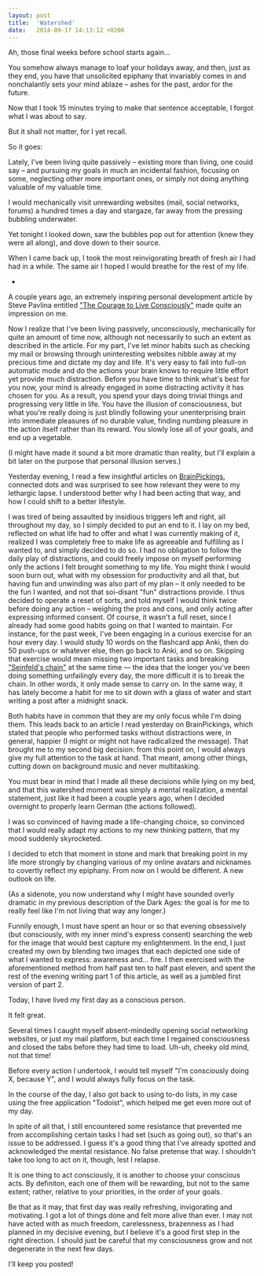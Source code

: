 ```yaml
---
layout: post
title:  'Watershed'
date:   2014-09-17 14:13:12 +0200
---
```


Ah, those final weeks before school starts again...

You somehow always manage to loaf your holidays away, and then, just as they end, you have that unsolicited epiphany that invariably comes in and nonchalantly sets your mind ablaze – ashes for the past, ardor for the future.

Now that I took 15 minutes trying to make that sentence acceptable, I forgot what I was about to say.

But it shall not matter, for I yet recall.

So it goes:

Lately, I've been living quite passively – existing more than living, one could say – and pursuing my goals in much an incidental fashion, focusing on some, neglecting other more important ones, or simply not doing anything valuable of my valuable time.

I would mechanically visit unrewarding websites (mail, social networks, forums) a hundred times a day and stargaze, far away from the pressing bubbling underwater.

Yet tonight I looked down, saw the bubbles pop out for attention (knew they were all along), and dove down to their source.

When I came back up, I took the most reinvigorating breath of fresh air I had had in a while. The same air I hoped I would breathe for the rest of my life.

*

A couple years ago, an extremely inspiring personal development article by Steve Pavlina entitled ["The Courage to Live Consciously"](https://stevepavlina.com/blog/2004/10/the-courage-to-live-consciously/) made quite an impression on me.

Now I realize that I've been living passively, unconsciously, mechanically for quite an amount of time now, although not necessarily to such an extent as described in the article. For my part, I've let minor habits such as checking my mail or browsing through uninteresting websites nibble away at my precious time and dictate my day and life. It's very easy to fall into full-on automatic mode and do the actions your brain knows to require little effort yet provide much distraction. Before you have time to think what's best for you now, your mind is already engaged in some distracting activity it has chosen for you. As a result, you spend your days doing trivial things and progressing very little in life. You have the illusion of consciousness, but what you're really doing is just blindly following your unenterprising brain into immediate pleasures of no durable value, finding numbing pleasure in the action itself rather than its reward. You slowly lose all of your goals, and end up a vegetable.

(I might have made it sound a bit more dramatic than reality, but I'll explain a bit later on the purpose that personal illusion serves.)

Yesterday evening, I read a few insightful articles on [BrainPickings](https://www.themarginalian.org/), connected dots and was surprised to see how relevant they were to my lethargic lapse. I understood better why I had been acting that way, and how I could shift to a better lifestyle.

I was tired of being assaulted by insidious triggers left and right, all throughout my day, so I simply decided to put an end to it. I lay on my bed, reflected on what life had to offer and what I was currently making of it, realized I was completely free to make life as agreeable and fulfilling as I wanted to, and simply decided to do so. I had no obligation to follow the daily play of distractions, and could freely impose on myself performing only the actions I felt brought something to my life. You might think I would soon burn out, what with my obsession for productivity and all that, but having fun and unwinding was also part of my plan – it only needed to be the fun I wanted, and not that soi-disant "fun" distractions provide. I thus decided to operate a reset of sorts, and told myself I would think twice before doing any action – weighing the pros and cons, and only acting after expressing informed consent. Of course, it wasn't a full reset, since I already had some good habits going on that I wanted to maintain. For instance, for the past week, I've been engaging in a curious exercise for an hour every day. I would study 10 words on the flashcard app Anki, then do 50 push-ups or whatever else, then go back to Anki, and so on. Skipping that exercise would mean missing two important tasks and breaking ["Seinfeld's chain"](https://lifehacker.com/jerry-seinfelds-productivity-secret-281626) at the same time — the idea that the longer you've been doing something unfailingly every day, the more difficult it is to break the chain. In other words, it only made sense to carry on. In the same way, it has lately become a habit for me to sit down with a glass of water and start writing a post after a midnight snack.

Both habits have in common that they are my only focus while I'm doing them. This leads back to an article I read yesterday on BrainPickings, which stated that people who performed tasks without distractions were, in general, happier (I might or might not have radicalized the message). That brought me to my second big decision: from this point on, I would always give my full attention to the task at hand. That meant, among other things, cutting down on background music and never multitasking.

You must bear in mind that I made all these decisions while lying on my bed, and that this watershed moment was simply a mental realization, a mental statement, just like it had been a couple years ago, when I decided overnight to properly learn German (the actions followed).

I was so convinced of having made a life-changing choice, so convinced that I would really adapt my actions to my new thinking pattern, that my mood suddenly skyrocketed.

I decided to etch that moment in stone and mark that breaking point in my life more strongly by changing various of my online avatars and nicknames to covertly reflect my epiphany. From now on I would be different. A new outlook on life.

(As a sidenote, you now understand why I might have sounded overly dramatic in my previous description of the Dark Ages: the goal is for me to really feel like I'm not living that way any longer.)

Funnily enough, I must have spent an hour or so that evening obsessively (but consciously, with my inner mind's express consent) searching the web for the image that would best capture my enlightenment. In the end, I just created my own by blending two images that each depicted one side of what I wanted to express: awareness and... fire. I then exercised with the aforementioned method from half past ten to half past eleven, and spent the rest of the evening writing part 1 of this article, as well as a jumbled first version of part 2.

Today, I have lived my first day as a conscious person.

It felt great.

Several times I caught myself absent-mindedly opening social networking websites, or just my mail platform, but each time I regained consciousness and closed the tabs before they had time to load. Uh-uh, cheeky old mind, not that time!

Before every action I undertook, I would tell myself "I'm consciously doing X, because Y", and I would always fully focus on the task.

In the course of the day, I also got back to using to-do lists, in my case using the free application "Todoist", which helped me get even more out of my day.

In spite of all that, I still encountered some resistance that prevented me from accomplishing certain tasks I had set (such as going out), so that's an issue to be addressed. I guess it's a good thing that I've already spotted and acknowledged the mental resistance. No false pretense that way. I shouldn't take too long to act on it, though, lest I relapse.

It is one thing to act consciously, it is another to choose your conscious acts. By definiton, each one of them will be rewarding, but not to the same extent; rather, relative to your priorities, in the order of your goals.

Be that as it may, that first day was really refreshing, invigorating and motivating. I got a lot of things done and felt more alive than ever. I may not have acted with as much freedom, carelessness, brazenness as I had planned in my decisive evening, but I believe it's a good first step in the right direction. I should just be careful that my consciousness grow and not degenerate in the next few days.

I'll keep you posted!